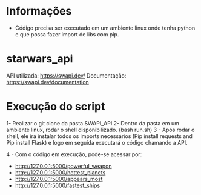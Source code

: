 # Informações
- Código precisa ser executado em um ambiente linux onde tenha python e que possa fazer import de libs com pip.

# starwars_api
API utilizada: https://swapi.dev/
Documentação: https://swapi.dev/documentation

# Execução do script
1- Realizar o git clone da pasta SWAPI_API
2- Dentro da pasta em um ambiente linux, rodar o shell disponibilizado. (bash run.sh)
3 - Após rodar o shell, ele irá instalar todos os imports necessários (Pip install requests and Pip install Flask) e logo em seguida executará o código chamando a API.

4 - Com o código em execução, pode-se acessar por:
  - http://127.0.0.1:5000/powerful_weapon
  - http://127.0.0.1:5000/hottest_planets
  - http://127.0.0.1:5000/appears_most
  - http://127.0.0.1:5000/fastest_ships
